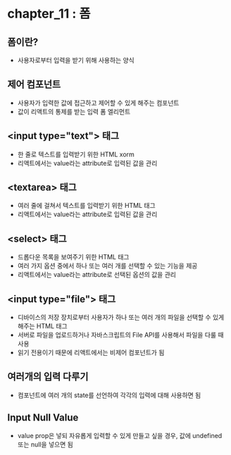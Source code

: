 # chapter_11 : 폼

## 폼이란?

- 사용자로부터 입력을 받기 위해 사용하는 양식

## 제어 컴포넌트

- 사용자가 입력한 값에 접근하고 제어할 수 있게 해주는 컴포넌트
- 값이 리액트의 통제를 받는 입력 폼 엘리먼트

## \<input type="text"> 태그

- 한 줄로 텍스트를 입력받기 위한 HTML xorm
- 리액트에서는 value라는 attribute로 입력된 값을 관리

## \<textarea> 태그

- 여러 줄에 걸쳐서 텍스트를 입력받기 위한 HTML 태그
- 리액트에서는 value라는 attribute로 입력된 값을 관리

## \<select> 태그

- 드롭다운 목록을 보여주기 위한 HTML 태그
- 여러 가지 옵션 중에서 하나 또는 여러 개를 선택할 수 있는 기능을 제공
- 리액트에서는 value라는 attribute로 선택된 옵션의 값을 관리

## \<input type="file"> 태그

- 디바이스의 저장 장치로부터 사용자가 하나 또는 여러 개의 파일을 선택할 수 있게 해주는 HTML 태그
- 서버로 파일을 업로드하거나 자바스크립트의 File API를 사용해서 파일을 다룰 때 사용
- 읽기 전용이기 때문에 리액트에서는 비제어 컴포넌트가 됨

## 여러개의 입력 다루기

- 컴포넌트에 여러 개의 state를 선언하여 각각의 입력에 대해 사용하면 됨

## Input Null Value

- value prop은 넣되 자유롭게 입력할 수 있게 만들고 싶을 경우, 값에 undefined 또는 null을 넣으면 됨
